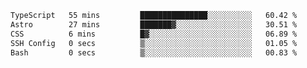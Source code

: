 <!--START_SECTION:waka-->

```txt
TypeScript   55 mins         ███████████████░░░░░░░░░░   60.42 %
Astro        27 mins         ███████▓░░░░░░░░░░░░░░░░░   30.51 %
CSS          6 mins          █▓░░░░░░░░░░░░░░░░░░░░░░░   06.89 %
SSH Config   0 secs          ▒░░░░░░░░░░░░░░░░░░░░░░░░   01.05 %
Bash         0 secs          ▒░░░░░░░░░░░░░░░░░░░░░░░░   00.83 %
```

<!--END_SECTION:waka-->
